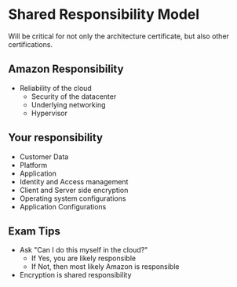 # Shared Responsibility Model

Will be critical for not only the architecture certificate, but also other certifications.

## Amazon Responsibility

- Reliability of the cloud
  - Security of the datacenter
  - Underlying networking
  - Hypervisor

## Your responsibility

- Customer Data
- Platform
- Application
- Identity and Access management
- Client and Server side encryption
- Operating system configurations
- Application Configurations

## Exam Tips

- Ask "Can I do this myself in the cloud?"
  - If Yes, you are likely responsible
  - If Not, then most likely Amazon is responsible
- Encryption is shared responsibility
